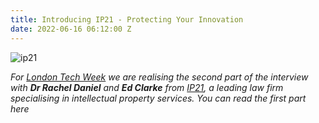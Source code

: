 ```yaml
---
title: Introducing IP21 - Protecting Your Innovation
date: 2022-06-16 06:12:00 Z
---
```


![ip21](/uploads/ip21.jpg)

*For [London Tech Week](https://londontechweek.com/) we are realising the second part of the interview with **Dr Rachel Daniel** and **Ed Clarke** from [IP21](https://ip21.com), a leading law firm specialising in intellectual property services. You can read the first part here*